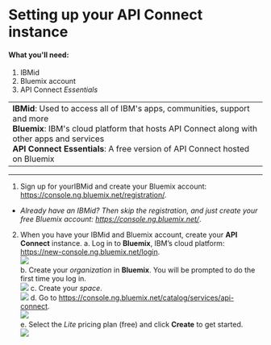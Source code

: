 # Setting up your API Connect instance

#### What you'll need:
1. IBMid
2. Bluemix account
3. API Connect _Essentials_


<table>
  <tr><td><b>IBMid</b>: Used to access all of IBM's apps, communities, support and more
    <br>
    <b>Bluemix</b>: IBM's cloud platform that hosts API Connect along with other apps and services<br>
    <b>API Connect Essentials</b>: A free version of API Connect hosted on Bluemix</td></tr>
  </table>  


---


1. Sign up for yourIBMid and create your Bluemix account: https://console.ng.bluemix.net/registration/.

- _Already have an IBMid? Then skip the registration, and just create your free Bluemix account:_ _https://console.ng.bluemix.net/_.  

2. When you have your IBMid and Bluemix account, create your **API Connect** instance.
  a. Log in to **Bluemix**, IBM’s cloud platform: https://new-console.ng.bluemix.net/login.  
  ![](images/prereqs-1.png)  
  b. Create your _organization_ in **Bluemix**. You will be prompted to do the first time you log in.  
  ![](images/prereqs-2.png)
  c. Create your _space_.  
  ![](images/prereqs-3.png)
  d. Go to https://console.ng.bluemix.net/catalog/services/api-connect.  
  ![](images/prereqs-4.png)  
  e. Select the _Lite_ pricing plan (free) and click **Create** to get started.  
  ![](images/lite-plan.png)  

  
